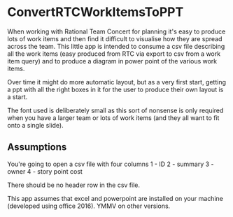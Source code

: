 ConvertRTCWorkItemsToPPT
===

When working with Rational Team Concert for planning it's easy to produce lots of work items and then find it difficult to visualise how they are spread across the team.  This little app is intended to consume a csv file describing all the work items (easy produced from RTC via export to csv from a work item query) and to produce a diagram in power point of the various work items.

Over time it might do more automatic layout, but as a very first start, getting a ppt with all the right boxes in it for the user to produce their own layout is a start.

The font used is deliberately small as this sort of nonsense is only required when you have a larger team or lots of work items (and they all want to fit onto a single slide).

Assumptions
---

You're going to open a csv file with four columns
1  - ID
2 - summary
3 - owner
4 - story point cost

There should be no header row in the csv file.

This app assumes that excel and powerpoint are installed on your machine (developed using office 2016). YMMV on other versions.
